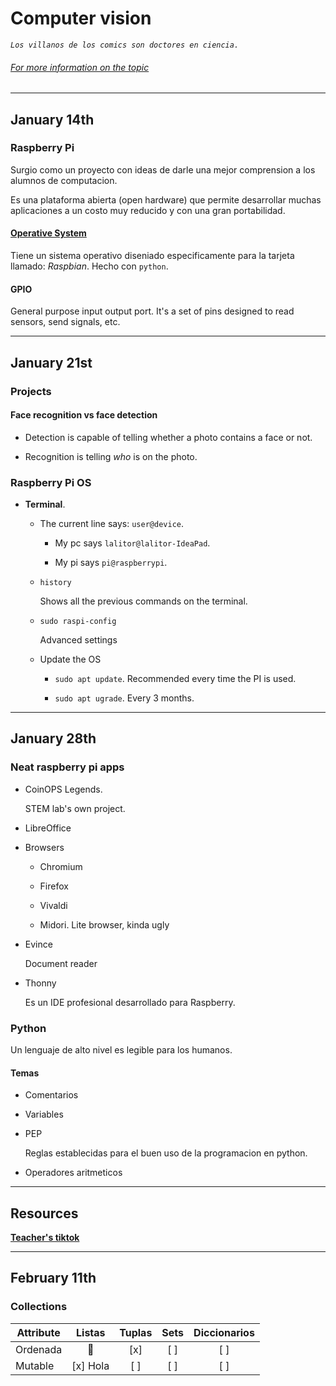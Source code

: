 # Computer vision 

*```Los villanos de los comics son doctores en ciencia.```*

###### [For more information on the topic](https://github.com/LuisR-jpg/School/tree/master/Image%20Processing)

--- 
## January 14th

### Raspberry Pi 

Surgio como un proyecto con ideas de darle una mejor comprension a los alumnos de computacion.

Es una plataforma abierta (open hardware) que permite desarrollar muchas aplicaciones a un costo muy reducido y con una gran portabilidad.

#### [Operative System](https://www.raspberrypi.com/software/)

Tiene un sistema operativo diseniado especificamente para la tarjeta llamado: *Raspbian*. Hecho con `python`.

#### GPIO

General purpose input output port. It's a set of pins designed to read sensors, send signals, etc.


---
## January 21st

### Projects

#### Face recognition vs face detection

- Detection is capable of telling whether a photo contains a face or not.

- Recognition is telling *who* is on the photo.

### Raspberry Pi OS

- **Terminal**.

    - The current line says: `user@device`.

        - My pc says `lalitor@lalitor-IdeaPad`.

        - My pi says `pi@raspberrypi`.

    - `history`

        Shows all the previous commands on the terminal.

    - `sudo raspi-config` 

        Advanced settings

    - Update the OS

        - `sudo apt update`. Recommended every time the PI is used. 

        - `sudo apt ugrade`. Every 3 months.


---
## January 28th

### Neat raspberry pi apps

- CoinOPS Legends.

    STEM lab's own project. 

- LibreOffice

- Browsers

    - Chromium

    - Firefox

    - Vivaldi

    - Midori. Lite browser, kinda ugly

- Evince

    Document reader

- Thonny

    Es un IDE profesional desarrollado para Raspberry.

### Python

Un lenguaje de alto nivel es legible para los humanos.

#### Temas

- Comentarios

- Variables

- PEP

    Reglas establecidas para el buen uso de la programacion en python.

- Operadores aritmeticos
---
## Resources

**[Teacher's tiktok](https://www.tiktok.com/@vitoremorleone)**

---

## February 11th

### Collections

|Attribute  |Listas |Tuplas |Sets   |Diccionarios   |
|---        |:---:  |:---:  |:---:  |:---:          |
|Ordenada   | :white_square_button: |[x]    |[ ]    |[ ]            |
|Mutable    |[x] Hola    |[ ]    |[ ]    |[ ]            |


 